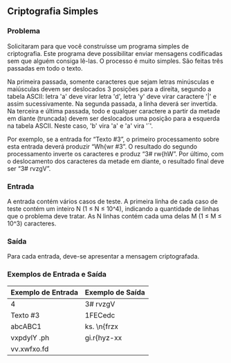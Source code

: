 ## Criptografia Simples

### Problema

Solicitaram para que você construísse um programa simples de criptografia. Este programa deve possibilitar enviar mensagens codificadas sem que alguém consiga lê-las. O processo é muito simples. São feitas três passadas em todo o texto.

Na primeira passada, somente caracteres que sejam letras minúsculas e maiúsculas devem ser deslocados 3 posições para a direita, segundo a tabela ASCII: letra 'a' deve virar letra 'd', letra 'y' deve virar caractere '|' e assim sucessivamente. Na segunda passada, a linha deverá ser invertida. Na terceira e última passada, todo e qualquer caractere a partir da metade em diante (truncada) devem ser deslocados uma posição para a esquerda na tabela ASCII. Neste caso, 'b' vira 'a' e 'a' vira '`'.

Por exemplo, se a entrada for “Texto #3”, o primeiro processamento sobre esta entrada deverá produzir “Wh{wr #3”. O resultado do segundo processamento inverte os caracteres e produz “3# rw{hW”. Por último, com o deslocamento dos caracteres da metade em diante, o resultado final deve ser “3# rvzgV”.

### Entrada

A entrada contém vários casos de teste. A primeira linha de cada caso de teste contém um inteiro N (1 ≤ N ≤ 10^4), indicando a quantidade de linhas que o problema deve tratar. As N linhas contém cada uma delas M (1 ≤ M ≤ 10^3) caracteres.

### Saída

Para cada entrada, deve-se apresentar a mensagem criptografada.

### Exemplos de Entrada e Saída

| Exemplo de Entrada   | Exemplo de Saída |
|----------------------|------------------|
| 4                    | 3# rvzgV         |
| Texto #3             | 1FECedc          |
| abcABC1              | ks. \n{frzx      |
| vxpdylY .ph          | gi.r{hyz-xx      |
| vv.xwfxo.fd          |                  |
